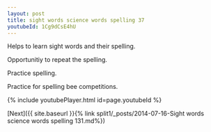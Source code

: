 ```yaml
---
layout: post
title: sight words science words spelling 37
youtubeId: 1Cg9dCsE4hU
---
```

 
 
Helps to learn sight words and their spelling.

Opportunitiy to repeat the spelling. 

Practice spelling. 
 
Practice for spelling bee competitions. 
 
{% include youtubePlayer.html id=page.youtubeId %}
 
 

[Next]({{ site.baseurl }}{% link  split1/_posts/2014-07-16-Sight words science words spelling 131.md%})
 
